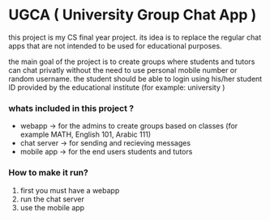 # UGCA ( University Group Chat App )

this project is my CS final year project. its idea is to replace the regular chat apps that are not intended to be used for educational purposes.

the main goal of the project is to create groups where students and tutors can chat privatly without the need to use personal mobile number or random username.
the student should be able to login using his/her student ID provided by the educational institute (for example: university )

### whats included in this project ?
* webapp -> for the admins to create groups based on classes (for example MATH, English 101, Arabic 111) 
* chat server -> for sending and recieving messages
* mobile app -> for the end users students and tutors

### How to make it run?

1. first you must have a webapp 
2. run the chat server
3. use the mobile app

